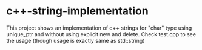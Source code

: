 # c++-string-implementation
This project shows an implementation of c++ strings for "char" type using unique_ptr and without using explicit new and delete.
Check test.cpp to see the usage (though usage is exactly same as std::string)
